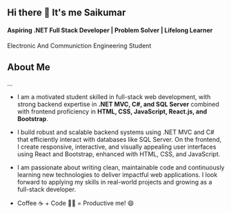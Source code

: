 ## Hi there 👋 It's me Saikumar
#### Aspiring .NET Full Stack Developer | Problem Solver | Lifelong Learner

Electronic And Communiction Engineering Student

## About Me
...
- I am a motivated student skilled in full-stack web development, with strong backend expertise in  **.NET MVC, C#, and SQL Server**  combined with frontend proficiency in **HTML, CSS, JavaScript, React.js, and
Bootstrap**.

- I build robust and scalable backend systems using .NET MVC and C# that efficiently interact with databases like SQL Server. On the frontend, I create responsive, interactive, and visually appealing user interfaces using React and Bootstrap, enhanced with HTML, CSS, and JavaScript.

- I am passionate about writing clean, maintainable code and continuously learning new technologies to deliver impactful web applications. I look forward to applying my skills in real-world projects and growing as a full-stack developer.

- Coffee ☕ + Code 👨‍💻 = Productive me! 😄
